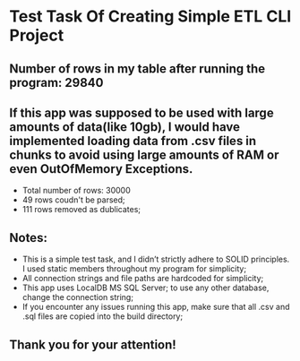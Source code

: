 # Test Task Of Creating Simple ETL CLI Project
## Number of rows in my table after running the program: 29840
## If this app was supposed to be used with large amounts of data(like 10gb), I would have implemented loading data from .csv files in chunks to avoid using large amounts of RAM or even OutOfMemory Exceptions.
- Total number of rows: 30000
- 49 rows coudn't be parsed;
- 111 rows removed as dublicates;

## Notes:
- This is a simple test task, and I didn’t strictly adhere to SOLID principles. I used static members throughout my program for simplicity;
- All connection strings and file paths are hardcoded for simplicity;
- This app uses LocalDB MS SQL Server; to use any other database, change the connection string;
- If you encounter any issues running this app, make sure that all .csv and .sql files are copied into the build directory;

## Thank you for your attention!
